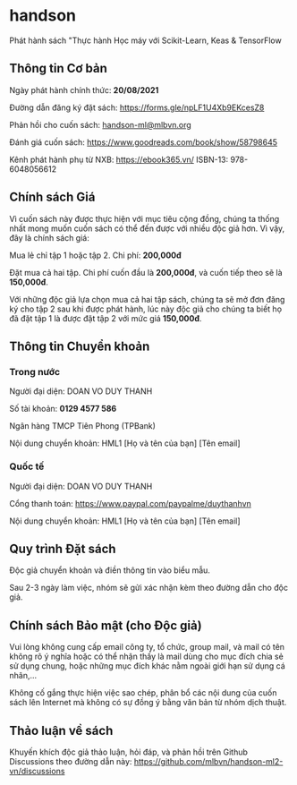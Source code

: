 # handson
Phát hành sách "Thực hành Học máy với Scikit-Learn, Keas &amp; TensorFlow

## Thông tin Cơ bản

Ngày phát hành chính thức: **20/08/2021**

Đường dẫn đăng ký đặt sách: https://forms.gle/npLF1U4Xb9EKcesZ8

Phản hồi cho cuốn sách: handson-ml@mlbvn.org

Đánh giá cuốn sách: https://www.goodreads.com/book/show/58798645

Kênh phát hành phụ từ NXB: https://ebook365.vn/
ISBN-13: 978-6048056612

## Chính sách Giá

Vì cuốn sách này được thực hiện với mục tiêu cộng đồng, chúng ta thống nhất mong muốn cuốn sách có thể đến được với nhiều độc giả hơn. Vì vậy, đây là chính sách giá:

Mua lẻ chỉ tập 1 hoặc tập 2. Chi phí: **200,000đ**

Đặt mua cả hai tập. Chi phí cuốn đầu là **200,000đ**, và cuốn tiếp theo sẽ là **150,000đ**.

Với những độc giả lựa chọn mua cả hai tập sách, chúng ta sẽ mở đơn đăng ký cho tập 2 sau khi được phát hành, lúc này độc giả cho chúng ta biết họ đã đặt tập 1 là được đặt tập 2 với mức giá **150,000đ**.

## Thông tin Chuyển khoản

### Trong nước

Người đại diện: DOAN VO DUY THANH

Số tài khoản: **0129 4577 586**

Ngân hàng TMCP Tiên Phong (TPBank)

Nội dung chuyển khoản: HML1 [Họ và tên của bạn] [Tên email]

### Quốc tế

Người đại diện: DOAN VO DUY THANH

Cổng thanh toán: https://www.paypal.com/paypalme/duythanhvn

Nội dung chuyển khoản: HML1 [Họ và tên của bạn] [Tên email]

## Quy trình Đặt sách
Độc giả chuyển khoản và điền thông tin vào biểu mẫu.

Sau 2-3 ngày làm việc, nhóm sẽ gửi xác nhận kèm theo đường dẫn cho độc giả.

## Chính sách Bảo mật (cho Độc giả)
Vui lòng không cung cấp email công ty, tổ chức, group mail, và mail có tên không rõ ý nghĩa hoặc có thể nhận thấy là mail dùng cho mục đích chia sẻ sử dụng chung, hoặc những mục đích khác nằm ngoài giới hạn sử dụng cá nhân,...

Không cố gắng thực hiện việc sao chép, phân bổ các nội dung của cuốn sách lên Internet mà không có sự đồng ý bằng văn bản từ nhóm dịch thuật.

## Thảo luận về sách

Khuyến khích độc giả thảo luận, hỏi đáp, và phản hồi trên Github Discussions theo đường dẫn này: https://github.com/mlbvn/handson-ml2-vn/discussions
